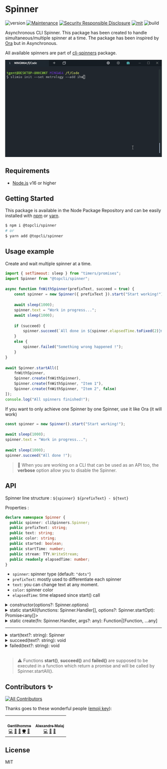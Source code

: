# Spinner
![version](https://img.shields.io/badge/dynamic/json.svg?url=https://raw.githubusercontent.com/TopCli/Spinner/master/package.json&query=$.version&label=Version)
[![Maintenance](https://img.shields.io/badge/Maintained%3F-yes-green.svg)](https://github.com/TopCli/Spinner/commit-activity)
[![Security Responsible Disclosure](https://img.shields.io/badge/Security-Responsible%20Disclosure-yellow.svg)](https://github.com/nodejs/security-wg/blob/master/processes/responsible_disclosure_template.md
)
[![mit](https://img.shields.io/github/license/Naereen/StrapDown.js.svg)](https://github.com/TopCli/Spinner/blob/master/LICENSE)
![build](https://img.shields.io/github/workflow/status/TopCli/Spinner/Node.js%20CI)

Asynchronous CLI Spinner. This package has been created to handle simultaneous/multiple spinner at a time. The package has been inspired by [Ora](https://github.com/sindresorhus/ora) but in Asynchronous.

All available spinners are part of [cli-spinners](https://github.com/sindresorhus/cli-spinners#readme) package.

<p align="center">
<img src="https://github.com/SlimIO/Governance/blob/master/docs/images/cli_init.gif">
</p>

## Requirements
- [Node.js](https://nodejs.org/en/) v16 or higher

## Getting Started

This package is available in the Node Package Repository and can be easily installed with [npm](https://docs.npmjs.com/getting-started/what-is-npm) or [yarn](https://yarnpkg.com).

```bash
$ npm i @topcli/spinner
# or
$ yarn add @topcli/spinner
```

## Usage example
Create and wait multiple spinner at a time.
```js
import { setTimeout: sleep } from "timers/promises";
import Spinner from "@topcli/spinner";

async function fnWithSpinner(prefixText, succeed = true) {
    const spinner = new Spinner({ prefixText }).start("Start working!");

    await sleep(1000);
    spinner.text = "Work in progress...";
    await sleep(1000);

    if (succeed) {
        spinner.succeed(`All done in ${spinner.elapsedTime.toFixed(2)}ms !`);
    }
    else {
        spinner.failed("Something wrong happened !");
    }
}

await Spinner.startAll([
    fnWithSpinner,
    Spinner.create(fnWithSpinner),
    Spinner.create(fnWithSpinner, "Item 1"),
    Spinner.create(fnWithSpinner, "Item 2", false)
]);
console.log("All spinners finished!");
```

If you want to only achieve one Spinner by one Spinner, use it like Ora (it will work)
```js
const spinner = new Spinner().start("Start working!");

await sleep(1000);
spinner.text = "Work in progress...";

await sleep(1000);
spinner.succeed("All done !");
```

> 👀 When you are working on a CLI that can be used as an API too, the **verbose** option allow you to disable the Spinner.

## API

Spinner line structure : `${spinner} ${prefixText} - ${text}`

Properties :
```ts
declare namespace Spinner {
  public spinner: cliSpinners.Spinner;
  public prefixText: string;
  public text: string;
  public color: string;
  public started: boolean;
  public startTime: number;
  public stream: TTY.WriteStream;
  public readonly elapsedTime: number;
}
```

- `spinner`: spinner type (default: `"dots"`)
- `prefixText`: mostly used to differentiate each spinner
- `text`: you can change text at any moment.
- `color`: spinner color
- `elapsedTime`: time elapsed since start() call


<details><summary>constructor(options?: Spinner.options)</summary>
<br>

Create a new Spinner object. **options** is described by the following TypeScript interface:

```ts
declare namespace Spinner {
  interface spinnerObj {
    frames: string[];
    interval: number;
  }

  interface options {
    spinner: SpinnerObj | Spinner.spinners;
    text: string;
    prefixText: string;
    color: string;
    verbose: boolean;
  }
}
```

> 👀 Look [cli-spinners](https://github.com/sindresorhus/cli-spinners#readme) for all kind of available spinners.

Example:
```js
import Spinner from "@topcli/spinner";

const spinner = new Spinner();
const dotsSpinner = new Spinner({ spinner: "dots" });
```
</details>


<details><summary>static startAll(functions: Spinner.Handler[], options?: Spinner.startOpt): Promise&ltany[]&gt</summary>
<br>
Start all functions with spinners passed in array.

> ⚠️ Only accept functions that return a Promise.

Options is described by the following TypeScript interface:
```ts
declare namespace Spinner {
  type RecapSet = "none" | "error" | "always";

  interface startOpt {
    recap: RecapSet;
    rejects: boolean;
  }
}
```
> Default recap : `always`
</details>

<details><summary>static create(fn: Spinner.Handler, args?: any): Function|[Function, ...any]</summary>
<br>
This method allow to pass arguments to our spinner function. This method prevent execute function to earlier.

```js
async function fnWithSpinner(prefixText) {
  const spinner = new Spinner({ prefixText }).start("Start working!");

  await new Promise((resolve) => setTimeout(resolve, 1000));
  spinner.text = "Work in progress...";

  await new Promise((resolve) => setTimeout(resolve, 1000));
  spinner.succeed("All done !");
}

Spinner.startAll([
  fnWithSpinner("Item 1"), // <-- Wrong, it's executed directly, not in startAll
  Spinner.create(fnWithSpinner, "Item 2") // <-- What you should do
])
.then(() => console.log("All spinners finished!"))
.catch(console.error);
```
</details>

-------------------------------------------------

<details><summary>start(text?: string): Spinner</summary>

Start the spinner in the CLI and write the text passed in param.
```js
import Spinner from "@topcli/spinner";

async function fnWithSpinner() {
  const spinner = new Spinner().start("Start working!");
}

Spinner.startAll([
  fnWithSpinner
])
.then(() => console.log("All spinners finished!"))
.catch(console.error);
```
</details>

<details><summary>succeed(text?: string): void</summary>

Stop the spinner in the CLI, write the text passed in param and mark it as succeed with a symbol.
```js
import Spinner from "@topcli/spinner";

async function fnWithSpinner() {
  const spinner = new Spinner().start("Start working!");

  await new Promise((resolve) => setTimeout(resolve, 1000));
  spinner.succeed("All done !");
}

Spinner.startAll([
  fnWithSpinner
])
.then(() => console.log("All spinners finished!"))
.catch(console.error);
```
</details>

<details><summary>failed(text?: string): void</summary>

Stop the spinner in the CLI, write the text passed in param and mark it as failed with a symbol.

```js
import Spinner from "@topcli/spinner";

async function fnWithSpinner() {
  const spinner = new Spinner().start("Start working!");

  await new Promise((resolve) => setTimeout(resolve, 1000));
  spinner.failed("Something wrong happened !");
}

Spinner.startAll([
  fnWithSpinner
])
.then(() => console.log("All spinners finished!"))
.catch(console.error);
```
</details>
<br>

> ⚠️ Functions **start()**, **succeed()** and **failed()** are supposed to be executed in a function which return a promise and will be called by Spinner.startAll().

## Contributors ✨

<!-- ALL-CONTRIBUTORS-BADGE:START - Do not remove or modify this section -->
[![All Contributors](https://img.shields.io/badge/all_contributors-2-orange.svg?style=flat-square)](#contributors-)
<!-- ALL-CONTRIBUTORS-BADGE:END -->

Thanks goes to these wonderful people ([emoji key](https://allcontributors.org/docs/en/emoji-key)):

<!-- ALL-CONTRIBUTORS-LIST:START - Do not remove or modify this section -->
<!-- prettier-ignore-start -->
<!-- markdownlint-disable -->
<table>
  <tr>
    <td align="center"><a href="https://www.linkedin.com/in/thomas-gentilhomme/"><img src="https://avatars.githubusercontent.com/u/4438263?v=4?s=100" width="100px;" alt=""/><br /><sub><b>Gentilhomme</b></sub></a><br /><a href="https://github.com/TopCli/Spinner/commits?author=fraxken" title="Code">💻</a> <a href="https://github.com/TopCli/Spinner/commits?author=fraxken" title="Documentation">📖</a> <a href="https://github.com/TopCli/Spinner/pulls?q=is%3Apr+reviewed-by%3Afraxken" title="Reviewed Pull Requests">👀</a> <a href="#security-fraxken" title="Security">🛡️</a> <a href="https://github.com/TopCli/Spinner/issues?q=author%3Afraxken" title="Bug reports">🐛</a></td>
    <td align="center"><a href="https://github.com/AlexandreMalaj"><img src="https://avatars.githubusercontent.com/u/32218832?v=4?s=100" width="100px;" alt=""/><br /><sub><b>Alexandre Malaj</b></sub></a><br /><a href="https://github.com/TopCli/Spinner/commits?author=AlexandreMalaj" title="Code">💻</a> <a href="https://github.com/TopCli/Spinner/commits?author=AlexandreMalaj" title="Documentation">📖</a> <a href="https://github.com/TopCli/Spinner/issues?q=author%3AAlexandreMalaj" title="Bug reports">🐛</a></td>
  </tr>
</table>

<!-- markdownlint-restore -->
<!-- prettier-ignore-end -->

<!-- ALL-CONTRIBUTORS-LIST:END -->

## License
MIT
